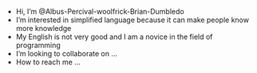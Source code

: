 - Hi, I’m @Albus-Percival-woolfrick-Brian-Dumbledo
- I’m interested in simplified language because it can make people know more knowledge
- My English is not very good and I am a novice in the field of programming
- I’m looking to collaborate on ...
- How to reach me ...

<!---
Albus-Percival-woolfrick-Brian-Dumbledo/Albus-Percival-woolfrick-Brian-Dumbledo is a ✨ special ✨ repository because its `README.md` (this file) appears on your GitHub profile.
You can click the Preview link to take a look at your changes.
--->
